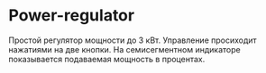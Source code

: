 # Power-regulator
Простой регулятор мощности до 3 кВт.
Управление просиходит нажатиями на две кнопки. На семисегментном индикаторе показывается подаваемая мощность в процентах.
